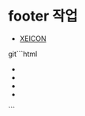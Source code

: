 # footer 작업

- [XEICON](https://xpressengine.github.io/XEIcon/started.html)

git```html

<head>
  <link
    rel="stylesheet"
    href="//cdn.jsdelivr.net/npm/xeicon@2.3.3/xeicon.min.css"
  />
</head>

<body>
  <ul class="sns-list">
    <li>
      <a href="#"><i class="xi-linkedin"></i></a>
    </li>
    <li>
      <a href="#"><i class="xi-youtube-play"></i></a>
    </li>
    <li>
      <a href="#"><i class="xi-github"></i></a>
    </li>
    <li>
      <a href="#"><i class="xi-facebook"></i></a>
    </li>
  </ul>
</body>
```
